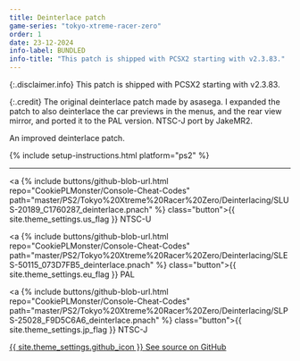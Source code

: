 ```yaml
---
title: Deinterlace patch
game-series: "tokyo-xtreme-racer-zero"
order: 1
date: 23-12-2024
info-label: BUNDLED
info-title: "This patch is shipped with PCSX2 starting with v2.3.83."
---
```


{:.disclaimer.info}
This patch is shipped with PCSX2 starting with v2.3.83.

{:.credit}
The original deinterlace patch made by asasega. I expanded the patch to also deinterlace the car previews in the menus, and the rear view mirror,
and ported it to the PAL version. NTSC-J port by JakeMR2.

An improved deinterlace patch.

{% include setup-instructions.html platform="ps2" %}

***

<a {% include buttons/github-blob-url.html repo="CookiePLMonster/Console-Cheat-Codes" path="master/PS2/Tokyo%20Xtreme%20Racer%20Zero/Deinterlacing/SLUS-20189_C1760287_deinterlace.pnach" %} class="button">{{ site.theme_settings.us_flag }} NTSC-U</a>

<a {% include buttons/github-blob-url.html repo="CookiePLMonster/Console-Cheat-Codes" path="master/PS2/Tokyo%20Xtreme%20Racer%20Zero/Deinterlacing/SLES-50115_073D7FB5_deinterlace.pnach" %} class="button">{{ site.theme_settings.eu_flag }} PAL</a>

<a {% include buttons/github-blob-url.html repo="CookiePLMonster/Console-Cheat-Codes" path="master/PS2/Tokyo%20Xtreme%20Racer%20Zero/Deinterlacing/SLPS-25028_F9D5C6A6_deinterlace.pnach" %} class="button">{{ site.theme_settings.jp_flag }} NTSC-J</a>

<a href="https://github.com/CookiePLMonster/Console-Cheat-Codes/tree/master/PS2/Tokyo%20Xtreme%20Racer%20Zero/Deinterlacing" class="button github" target="_blank">{{ site.theme_settings.github_icon }} See source on GitHub</a>
